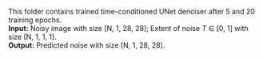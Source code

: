 This folder contains trained time-conditioned UNet denoiser after 5 and 20 training epochs.    
**Input:** Noisy image with size [N, 1, 28, 28]; Extent of noise _T_ ∈ [0, 1] with size [N, 1, 1, 1].    
**Output:** Predicted noise with size [N, 1, 28, 28].    
